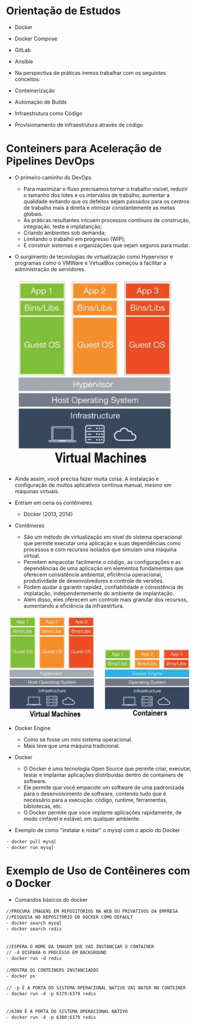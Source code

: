 <h1>Orientação de Estudos</h1>

* Docker
* Docker Compose
* GitLab
* Ansible
 
* Na perspectiva de práticas iremos trabalhar com os seguintes conceitos:

* Conteinerização
* Automação de Builds
* Infraestrutura como Código
* Provisionamento de infraestrutura através de código

<h1>Conteiners para Aceleração de Pipelines DevOps</h1>

* O primeiro caminho do DevOps
    * Para maximizar o fluxo precisamos tornar o trabalho visível, reduzir o tamanho dos lotes e os intervalos de trabalho, aumentar a qualidade evitando que os defeitos sejam passados para os centros de trabalho mais à direita e otimizar constantemente as metas globais.
    * As práticas resultantes inlcuem processos contínuos de construção, integração, teste e implatanção;
    * Criando ambientes sob demanda;
    * Limitando o trabalho em progresso (WIP);
    * E construir sistemas e organizações que sejam seguros para mudar.

* O surgimento de tecnologias de virtualização como Hypervisor e programas como o VMWare e VirtualBox começou a facilitar a administração de servidores.
<img src="imgs/01.png"/>

* Ainda assim, você precisa fazer muita coisa. A instalação e configuração de muitos aplicativos continua manual, mesmo em máquinas virtuais.

* Entram em cena os contêineres.
    * Docker (2013, 2014)

* Contêineres
    * São um método de virtualização em nível de sistema operacional que permite executar uma aplicação e suas dependências como processos e com recursos isolados que simulam uma máquina virtual.
    * Permitem empacotar facilmente o código, as configurações e as dependências de uma aplicação em elementos fundamentais que oferecem consistência ambiental, eficiência operacional, produtividade de desenvolvedores e controle de versões.
    * Podem ajudar a garantir rapidez, confiabilidade e consistência de implatação, independentemente do ambiente de implantação.
    * Além disso, eles oferecem um controle mais granular dos recursos, aumentando a eficiência da infraestrtura.

<img src="imgs/02.png"/>

* Docker Engine
    * Como se fosse um mini sistema operacional.
    * Mais leve que uma máquina tradicional.

* Docker
    * O Docker é uma tecnologia Open Source que permite criar, executar, testar e implantar aplicações distribuídas dentro de containers de software.
    * Ele permite que você empacote um software de uma padronizada para o desenvolvimento de software, contendo tudo que é necessário para a execução: código, runtime, ferramentas, bibliotecas, etc.
    * O Docker permite que voce implante aplicações rapidamente, de modo cinfável e estável, em qualquer ambiente.

* Exemplo de como "instalar e rodar" o mysql com o apoio do Docker

```
- docker pull mysql
- docker run mysql

```

<h1>Exemplo de Uso de Contêineres com o Docker</h1>

* Comandos básicos do docker

```
//PROCURA IMAGENS EM REPOSITÓRIOS NA WEB OU PRIVATIVOS DA EMPRESA
//PESQUISA NO REPOSITÓRIO DO DOCKER COMO DEFAULT
- docker search mysql
- docker search redis


//ESPERA O NOME DA IMAGEM QUE VAI INSTANCIAR O CONTAINER
// -d DISPARA O PROCESSO EM BACKGROUND
- docker run -d redis

//MOSTRA OS CONTEINERS INSTANCIADOS
- docker ps

// -p É A PORTA DO SISTEMA OPERACIONAL NATIVO VAI BATER NO CONTEINER
- docker run -d -p 6379:6379 redis


//6380 É A PORTA DO SISTEMA OPERACIONAL NATIVO
- docker run -d -p 6380:6379 redis

```